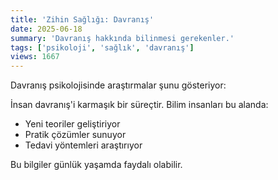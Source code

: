 ```yaml
---
title: 'Zihin Sağlığı: Davranış'
date: 2025-06-18
summary: 'Davranış hakkında bilinmesi gerekenler.'
tags: ['psikoloji', 'sağlık', 'davranış']
views: 1667
---
```


Davranış psikolojisinde araştırmalar şunu gösteriyor:

İnsan davranış'i karmaşık bir süreçtir. Bilim insanları bu alanda:
- Yeni teoriler geliştiriyor
- Pratik çözümler sunuyor
- Tedavi yöntemleri araştırıyor

Bu bilgiler günlük yaşamda faydalı olabilir.